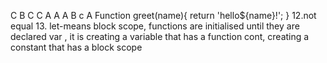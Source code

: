C
B
C
C
A
A
A
B
c
A
  Function greet(name){
return 'hello${name}!';
}
12.not equal
13. let-means block scope, functions are initialised until they are declared
var , it is creating a variable that has a function
cont, creating a constant that has a block scope
